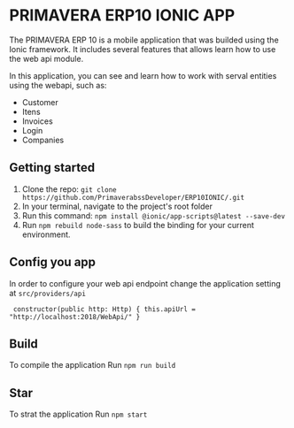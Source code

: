 ﻿# PRIMAVERA ERP10 IONIC APP
The PRIMAVERA ERP 10 is a mobile application that was builded using the Ionic framework. It includes several features that allows learn how to use the web api module.

In this application, you can see and learn how to work with serval entities using the webapi, such as:
- Customer
- Itens
- Invoices
- Login
- Companies

## Getting started
1. Clone the repo:
  `git clone https://github.com/PrimaverabssDeveloper/ERP10IONIC/.git`
2. In your terminal, navigate to the project's root folder
3. Run this command: `npm install @ionic/app-scripts@latest --save-dev`
4. Run `npm rebuild node-sass` to build the binding for your current environment.

## Config you app
In order to configure your web api endpoint change the application setting at `src/providers/api`

`
  constructor(public http: Http) {
    this.apiUrl = "http://localhost:2018/WebApi/"
  }`

## Build
To compile the application Run `npm run build`

## Star
To strat the application Run `npm start`
